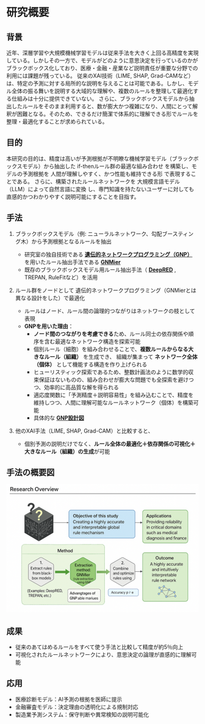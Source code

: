 # 研究概要

## 背景
近年、深層学習や大規模機械学習モデルは従来手法を大きく上回る高精度を実現している。しかしその一方で、モデルがどのように意思決定を行っているのかがブラックボックス化しており、医療・金融・産業など説明責任が重要な分野での利用には課題が残っている。
従来のXAI技術（LIME, SHAP, Grad-CAMなど）は、特定の予測に対する局所的な説明を与えることは可能である。しかし、モデル全体の振る舞いを説明する大域的な理解や、複数のルールを整理して最適化する仕組みは十分に提供できていない。
さらに、ブラックボックスモデルから抽出したルールをそのまま利用すると、数が膨大かつ複雑になり、人間にとって解釈が困難となる。そのため、できるだけ簡潔で体系的に理解できる形でルールを整理・最適化することが求められている。

## 目的
本研究の目的は、精度は高いが予測根拠が不明瞭な機械学習モデル（ブラックボックスモデル）から抽出した if-thenルール群の最適な組み合わせ を構築し、モデルの予測根拠を 人間が理解しやすく、かつ性能も維持できる形 で表現することである。
さらに、構築されたルールネットワークを 大規模言語モデル（LLM）によって自然言語に変換 し、専門知識を持たないユーザーに対しても直感的かつわかりやすく説明可能にすることを目指す。

## 手法
1. ブラックボックスモデル（例: ニューラルネットワーク、勾配ブースティング木）から予測根拠となるルールを抽出  
   - 研究室の独自技術である **[遺伝的ネットワークプログラミング（GNP）](gnp.md)** を用いたルール抽出手法である **[GNMier](GNMier.md)** 
   - 既存のブラックボックスモデル用ルール抽出手法（ **[DeepRED](DeepRED.md)** , TREPAN, RuleFitなど）を活用

2. ルール群をノードとして 遺伝的ネットワークプログラミング（GNMierとは異なる設計をした）で最適化  
   - ルールはノード、ルール間の論理的つながりはネットワークの枝として表現  
   - **GNPを用いた理由**：
     - **ノード間のつながりを考慮できる**ため、ルール同士の依存関係や順序を含む最適なネットワーク構造を探索可能  
     - 個別ルール（細胞）を組み合わせることで、**複数ルールからなる大きなルール（組織）** を生成でき、  組織が集まって **ネットワーク全体（個体）** として機能する構造を作り上げられる  
     - ヒューリスティック探索であるため、整数計画法のように数学的収束保証はないものの、組み合わせが膨大な問題でも全探索を避けつつ、効率的に高品質な解を得られる  
     - 適応度関数に「予測精度＋説明容易性」を組み込むことで、精度を維持しつつ、人間に理解可能なルールネットワーク（個体）を構築可能
     - 具体的な **[GNP設計図](gnp_architecture.md)**

3. 他のXAI手法（LIME, SHAP, Grad-CAM）と比較すると、  
   - 個別予測の説明だけでなく、**ルール全体の最適化＋依存関係の可視化＋大きなルール（組織）の生成**が可能

## 手法の概要図
![手法の概要図](Overview%20diagram.png)

## 成果
- 従来のあてはめるルールをすべて使う手法と比較して精度が約5％向上
- 可視化されたルールネットワークにより、意思決定の論理が直感的に理解可能 

## 応用
- 医療診断モデル：AI予測の根拠を医師に提示  
- 金融審査モデル：決定理由の透明化による規制対応  
- 製造業予測システム：保守判断や異常検知の説明可能化

